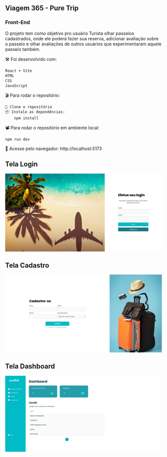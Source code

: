 
## Viagem 365 - Pure Trip
### Front-End

O projeto tem como objetivo pro usuário Turista olhar passeios
cadastrados, onde ele poderá fazer sua reserva, adicionar avaliação sobre o passeio e olhar avaliações de outros usuários que experimentaram aquele passeio também.


🛠️ Foi desenvolvido com:

    React + Vite      
    HTML    
    CSS     
    JavaScript

🎬 Para rodar o repositório:

    🐑 Clone o repositório
    📦 Instale as dependências:
        npm install

📽️ Para rodar o repositório em ambiente local:

    npm run dev

🛝 Acesse pelo navegador:
    http://localhost:5173


## Tela Login

![image](./src/imgs/tela-login.jpeg)


## Tela Cadastro

![image](./src/imgs/tela-cadastro.jpeg)


## Tela Dashboard

![image](./src/imgs/tela-dashboard.jpeg)